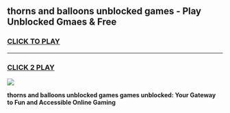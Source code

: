 
## thorns and balloons unblocked games - Play Unblocked Gmaes & Free
<h3>
<a href="https://premium.freeplayer.one?title=thorns_and_balloons_unblocked_games&ref=19F">CLICK TO PLAY</a></h3>
<hr>

<h3>
<a href="https://premium.freeplayer.one?title=thorns_and_balloons_unblocked_games&ref=19F">CLICK 2 PLAY</a>
  
</h3>

<a href="https://premium.freeplayer.one?title=thorns_and_balloons_unblocked_games&ref=19F/"><img src="https://clearcache.store/games.png"></a>


**thorns and balloons unblocked games games unblocked: Your Gateway to Fun and Accessible Online Gaming**
